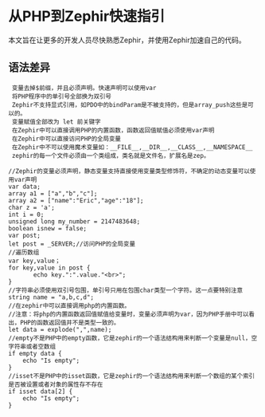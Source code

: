 # 从PHP到Zephir快速指引
本文旨在让更多的开发人员尽快熟悉Zephir，并使用Zephir加速自己的代码。
## 语法差异
     变量去掉$前缀，并且必须声明。快速声明可以使用var
	 将PHP程序中的单引号全部换为双引号
	 Zephir不支持显式引用，如PDO中的bindParam是不被支持的，但是array_push这些是可以的。
	 变量赋值全部改为 let 前关键字
	 在Zephir中可以直接调用PHP的内置函数，函数返回值赋值必须使用var声明
	 在Zephir中可以直接访问PHP的全局变量
	 在Zephir中不可以使用魔术变量如：__FILE__,__DIR__,__CLASS__,__NAMESPACE__ 
     zephir的每一个文件必须由一个类组成，类名就是文件名，扩展名是zep。
```
//Zephir的变量必须声明，静态变量支持直接使用变量类型修饰符，不确定的动态变量可以使用var声明
var data;
array a1 = ["a","b","c"];
array a2 = ["name":"Eric","age":"18"];
char z = 'a';
int i = 0;
unsigned long my_number = 2147483648;
boolean isnew = false;
var post;
let post = _SERVER;//访问PHP的全局变量
//遍历数组
var key,value；
for key,value in post {
       echo key.":".value."<br>";
}
//字符串必须使用双引号包围，单引号只用在包围char类型一个字符。这一点要特别注意
string name = "a,b,c,d";
//在zephir中可以直接调用php的内置函数。
//注意：将php的内置函数返回值赋值给变量时，变量必须声明为var，因为PHP手册中可以看出，PHP的函数返回值并不是类型一致的。
let data = explode(",",name);
//empty不是PHP中的empty函数，它是zephir的一个语法结构用来判断一个变量是null，空字符串或者空数组
if empty data {
    echo "Is empty";
}
//isset不是PHP中的isset函数，它是zephir的一个语法结构用来判断一个数组的某个索引是否被设置或者对象的属性存不存在
if isset data[2] {
    echo "Is empty";
}
```